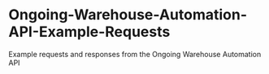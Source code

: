 # Ongoing-Warehouse-Automation-API-Example-Requests
Example requests and responses from the Ongoing Warehouse Automation API
